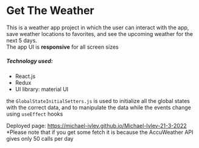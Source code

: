 # Get The Weather

This is a weather app project in which the user can interact with the app,  
save weather locations to favorites, and see the upcoming weather for the next 5 days.  
The app UI is **responsive** for all screen sizes

##### Technology used:
- React.js
- Redux
- UI library: material UI

the `GlobalStateInitialSetters.js` is used to initialize all the global states  
with the correct data, and to manipulate the data while the events change  
using `useEffect` hooks  

Deployed page: https://michael-ivlev.github.io/Michael-Ivlev-21-3-2022  
*Please note that if you get some fetch it is because the AccuWeather API gives only 50 calls per day
